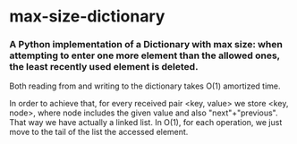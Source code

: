 # max-size-dictionary

### A Python implementation of a Dictionary with max size: when attempting to enter one more element than the allowed ones, the least recently used element is deleted.

Both reading from and writing to the dictionary takes O(1) amortized time. </br>

In order to achieve that, for every received pair <key, value> we store <key, node>, where node includes the given value and also "next"+"previous". That way we have actually a linked list. In O(1), for each operation, we just move to the tail of the list the accessed element.